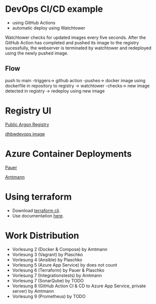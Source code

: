 # DevOps CI/CD example

- using GitHub Actions
- automatic deploy using Watchtower

Watchtower checks for updated images every five seconds. After the GitHub Action has completed and
pushed its image to the registry sucessfully, the webserver is terminated by watchtower and
redeployed using the newly pushed image.

## Flow

push to main
-triggers->
github action
-pushes->
docker image using dockerfile in repository to registry
->
watchtower
-checks->
new image detected in registry
-> redeploy using new image

# Registry UI

[Public Argon Registry](https://ui-public-registry.amtmann.de/)

[dhbwdevops image](https://ui-public-registry.amtmann.de/#!/taghistory/image/dhbwdevops/tag/latest)

# Azure Container Deployments

[Pauer](https://tinf20cdevops.azurewebsites.net/)

[Amtmann](https://dhbw-devops.azurewebsites.net/)

# Using terraform

- Download [terraform cli](https://developer.hashicorp.com/terraform/tutorials/aws-get-started/install-cli).
- Use documentation [here](https://developer.hashicorp.com/terraform/tutorials/azure-get-started/azure-build).

# Work Distribution
* Vorlesung 2 (Docker & Compose) by Amtmann
* Vorlesung 3 (Vagrant) by Plaschko
* Vorlesung 4 (Ansible) by Plaschko
* Vorlesung 5 (Azure App Service) by does not count
* Vorlesung 6 (Terraform) by Pauer & Plaschko
* Vorlesung 7 (Integrationstests) by Amtmann
* Vorlesung 7 (SonarQube) by TODO
* Vorlesung 8 (GitHub Action CI & CD to Azure App Service, private server) by Amtmann
* Vorlesung 9 (Prometheus) by TODO
